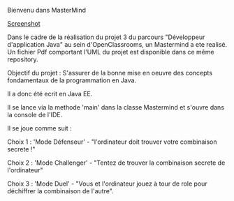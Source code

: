 Bienvenu dans MasterMind



[Screenshot](Mastermind.jpeg) 



Dans le cadre de la réalisation du projet 3 du parcours "Développeur d'application Java" au sein d'OpenClassrooms, un Mastermind a ete realisé. Un fichier Pdf comportant l'UML du projet est disponible dans ce même repository.


Objectif du projet : S'assurer de la bonne mise en oeuvre des concepts fondamentaux de la programmation en Java.

Il a donc été ecrit en Java EE.


Il se lance via la methode 'main' dans la classe Mastermind et s'ouvre dans la console de l'IDE.


Il se joue comme suit :


Choix 1 : 'Mode Défenseur' - "l'ordinateur doit trouver votre combinaison secrete !"

Choix 2 : 'Mode Challenger' - "Tentez de trouver la combinaison secrete de l'ordinateur"

Choix 3 : 'Mode Duel' - "Vous et l'ordinateur jouez à tour de role pour déchiffrer la combinaison de l'autre".





